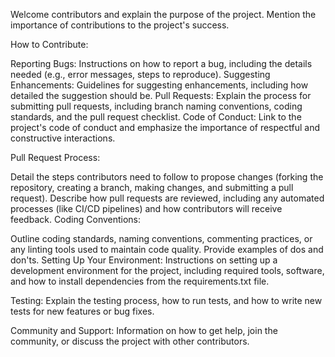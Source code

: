 Welcome contributors and explain the purpose of the project. Mention the importance of contributions to the project's success.

How to Contribute:

Reporting Bugs: Instructions on how to report a bug, including the details needed (e.g., error messages, steps to reproduce).
Suggesting Enhancements: Guidelines for suggesting enhancements, including how detailed the suggestion should be.
Pull Requests: Explain the process for submitting pull requests, including branch naming conventions, coding standards, and the pull request checklist.
Code of Conduct: Link to the project's code of conduct and emphasize the importance of respectful and constructive interactions.

Pull Request Process:

Detail the steps contributors need to follow to propose changes (forking the repository, creating a branch, making changes, and submitting a pull request).
Describe how pull requests are reviewed, including any automated processes (like CI/CD pipelines) and how contributors will receive feedback.
Coding Conventions:

Outline coding standards, naming conventions, commenting practices, or any linting tools used to maintain code quality.
Provide examples of dos and don'ts.
Setting Up Your Environment: Instructions on setting up a development environment for the project, including required tools, software, and how to install dependencies from the requirements.txt file.

Testing: Explain the testing process, how to run tests, and how to write new tests for new features or bug fixes.

Community and Support: Information on how to get help, join the community, or discuss the project with other contributors.
